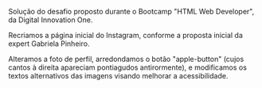 Solução do desafio proposto durante o Bootcamp "HTML Web Developer", da Digital Innovation One.

Recriamos a página inicial do Instagram, conforme a proposta inicial da expert Gabriela Pinheiro.

Alteramos a foto de perfil, arredondamos o botão "apple-button" (cujos cantos à direita apareciam pontiagudos antirormente), e modificamos os textos alternativos das imagens visando melhorar a acessibilidade.
